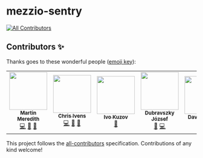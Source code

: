 # mezzio-sentry
<!-- ALL-CONTRIBUTORS-BADGE:START - Do not remove or modify this section -->
[![All Contributors](https://img.shields.io/badge/all_contributors-5-orange.svg?style=flat-square)](#contributors-)
<!-- ALL-CONTRIBUTORS-BADGE:END -->

## Contributors ✨

Thanks goes to these wonderful people ([emoji key](https://allcontributors.org/docs/en/emoji-key)):

<!-- ALL-CONTRIBUTORS-LIST:START - Do not remove or modify this section -->
<!-- prettier-ignore-start -->
<!-- markdownlint-disable -->
<table>
  <tr>
    <td align="center"><a href="https://www.sourceguru.net"><img src="https://avatars3.githubusercontent.com/u/570639?v=4" width="100px;" alt=""/><br /><sub><b>Martin Meredith</b></sub></a><br /><a href="https://github.com/Mezzle/mezzio-sentry/commits?author=Mezzle" title="Code">💻</a> <a href="#maintenance-Mezzle" title="Maintenance">🚧</a> <a href="#ideas-Mezzle" title="Ideas, Planning, & Feedback">🤔</a></td>
    <td align="center"><a href="http://www.joltbox.co.uk"><img src="https://avatars2.githubusercontent.com/u/401928?v=4" width="100px;" alt=""/><br /><sub><b>Chris Ivens</b></sub></a><br /><a href="https://github.com/Mezzle/mezzio-sentry/commits?author=chrisivens" title="Code">💻</a> <a href="https://github.com/Mezzle/mezzio-sentry/pulls?q=is%3Apr+reviewed-by%3Achrisivens" title="Reviewed Pull Requests">👀</a> <a href="#maintenance-chrisivens" title="Maintenance">🚧</a></td>
    <td align="center"><a href="https://github.com/ivok"><img src="https://avatars3.githubusercontent.com/u/5767316?v=4" width="100px;" alt=""/><br /><sub><b>Ivo Kuzov</b></sub></a><br /><a href="https://github.com/Mezzle/mezzio-sentry/issues?q=author%3Aivok" title="Bug reports">🐛</a></td>
    <td align="center"><a href="http://joed.hu"><img src="https://avatars2.githubusercontent.com/u/1174548?v=4" width="100px;" alt=""/><br /><sub><b>Dubravszky József</b></sub></a><br /><a href="#maintenance-djozsef" title="Maintenance">🚧</a> <a href="https://github.com/Mezzle/mezzio-sentry/commits?author=djozsef" title="Code">💻</a></td>
    <td align="center"><a href="https://github.com/davidbristol"><img src="https://avatars1.githubusercontent.com/u/16607760?v=4" width="100px;" alt=""/><br /><sub><b>David Bristol</b></sub></a><br /><a href="https://github.com/Mezzle/mezzio-sentry/pulls?q=is%3Apr+reviewed-by%3Adavidbristol" title="Reviewed Pull Requests">👀</a> <a href="#ideas-davidbristol" title="Ideas, Planning, & Feedback">🤔</a></td>
  </tr>
</table>

<!-- markdownlint-enable -->
<!-- prettier-ignore-end -->
<!-- ALL-CONTRIBUTORS-LIST:END -->

This project follows the [all-contributors](https://github.com/all-contributors/all-contributors) specification. Contributions of any kind welcome!